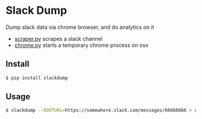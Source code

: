 # Slack Dump

Dump slack data via chrome browser, and do analytics on it

* [scraper.py](slackdump/scraper.py) scrapes a slack channel
* [chrome.py](slackdump/chrome.py) starts a temporary chrome process on osx


## Install

```bash
$ pip install slackdump
```

## Usage

```bash
$ slackdump --ROOTURL=https://somewhere.slack.com/messages/66666666 > output.json
```

